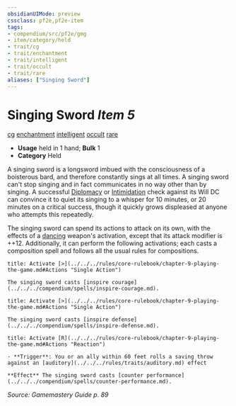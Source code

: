 ```yaml
---
obsidianUIMode: preview
cssclass: pf2e,pf2e-item
tags:
- compendium/src/pf2e/gmg
- item/category/held
- trait/cg
- trait/enchantment
- trait/intelligent
- trait/occult
- trait/rare
aliases: ["Singing Sword"]
---
```

# Singing Sword *Item 5*  
[cg](../../../Rules/traits/chaotic-good-b1.md)  [enchantment](../../../Rules/traits/enchantment.md)  [intelligent](../../../Rules/traits/intelligent-gmg.md)  [occult](../../../Rules/traits/occult.md)  [rare](../../../Rules/traits/rare.md)  

- **Usage** held in 1 hand; **Bulk** 1
- **Category** Held

A singing sword is a longsword imbued with the consciousness of a boisterous bard, and therefore constantly sings at all times. A singing sword can't stop singing and in fact communicates in no way other than by singing. A successful [Diplomacy](../../skills.md#Diplomacy) or [Intimidation](../../skills.md#Intimidation) check against its Will DC can convince it to quiet its singing to a whisper for 10 minutes, or 20 minutes on a critical success, though it quickly grows displeased at anyone who attempts this repeatedly.

The singing sword can spend its actions to attack on its own, with the effects of a [dancing](dancing.md) weapon's activation, except that its attack modifier is ++12. Additionally, it can perform the following activations; each casts a composition spell and follows all the usual rules for compositions.

```ad-embed-ability
title: Activate [>](../../../rules/core-rulebook/chapter-9-playing-the-game.md#Actions "Single Action")

The singing sword casts [inspire courage](../../../compendium/spells/inspire-courage.md).
```

```ad-embed-ability
title: Activate [>](../../../rules/core-rulebook/chapter-9-playing-the-game.md#Actions "Single Action")

The singing sword casts [inspire defense](../../../compendium/spells/inspire-defense.md).
```

```ad-embed-ability
title: Activate [R](../../../rules/core-rulebook/chapter-9-playing-the-game.md#Actions "Reaction")

- **Trigger**: You or an ally within 60 feet rolls a saving throw against an [auditory](../../../rules/traits/auditory.md) effect

**Effect** The singing sword casts [counter performance](../../../compendium/spells/counter-performance.md).
```

*Source: Gamemastery Guide p. 89*
